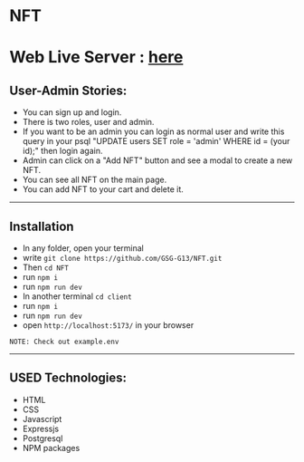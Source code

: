 # NFT
# Web Live Server : [here](https://nft-84so.onrender.com/)
## User-Admin Stories:

- You can sign up and login.
- There is two roles, user and admin.
- If you want to be an admin you can login as normal user and write this query in your psql "UPDATE users SET role = 'admin' WHERE id = (your id);" then login again.
- Admin can click on a "Add NFT" button and see a modal to create a new NFT.
- You can see all NFT on the main page.
- You can add NFT to your cart and delete it.

---

## Installation

- In any folder, open your terminal
- write `git clone https://github.com/GSG-G13/NFT.git`
- Then `cd NFT`
- run `npm i`
- run `npm run dev`
- In another terminal `cd client`
- run `npm i`
- run `npm run dev`
- open `http://localhost:5173/` in your browser

`NOTE: Check out example.env`

---

## USED Technologies:

- HTML
- CSS
- Javascript
- Expressjs
- Postgresql
- NPM packages

